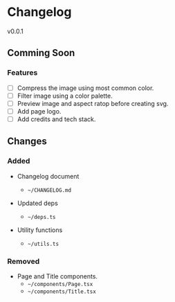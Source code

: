# Changelog

v0.0.1

## Comming Soon

### Features

- [ ] Compress the image using most common color.
- [ ] Filter image using a color palette.
- [ ] Preview image and aspect ratop before creating svg.
- [ ] Add page logo.
- [ ] Add credits and tech stack.

## Changes

### Added

- Changelog document
  - `~/CHANGELOG.md`

- Updated deps
  - `~/deps.ts`

- Utility functions
  - `~/utils.ts`

### Removed

- Page and Title components.
  - `~/components/Page.tsx`
  - `~/components/Title.tsx`
